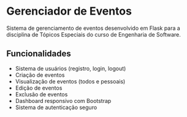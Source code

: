 # Gerenciador de Eventos

Sistema de gerenciamento de eventos desenvolvido em Flask para a disciplina de Tópicos Especiais do curso de Engenharia de Software.

## Funcionalidades

-  Sistema de usuários (registro, login, logout)
-  Criação de eventos
- Visualização de eventos (todos e pessoais)
-  Edição de eventos
-  Exclusão de eventos
- Dashboard responsivo com Bootstrap
- Sistema de autenticação seguro
